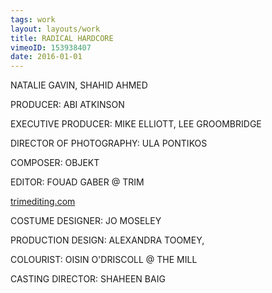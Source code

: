 ```yaml
---
tags: work
layout: layouts/work
title: RADICAL HARDCORE
vimeoID: 153938407
date: 2016-01-01
---
```


NATALIE GAVIN, SHAHID AHMED

PRODUCER: ABI ATKINSON

EXECUTIVE PRODUCER: MIKE ELLIOTT, LEE GROOMBRIDGE

DIRECTOR OF PHOTOGRAPHY: ULA PONTIKOS

COMPOSER: OBJEKT

EDITOR: FOUAD GABER @ TRIM

[trimediting.com](http://trimediting.com)

COSTUME DESIGNER: JO MOSELEY

PRODUCTION DESIGN: ALEXANDRA TOOMEY,

COLOURIST: OISIN O'DRISCOLL @ THE MILL

CASTING DIRECTOR: SHAHEEN BAIG
